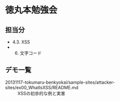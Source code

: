 # 徳丸本勉強会

## 担当分

- 4.3. XSS
- 6. 文字コード

## デモ一覧

<dl>
  <dt>20131117-tokumaru-benkyokai/sample-sites/attacker-sites/ex00_WhatIsXSS/README.md</dt>
  <dd>XSSの初歩的な例と実害</dd>
</dl>
